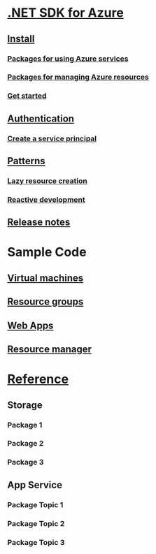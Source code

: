 # [.NET SDK for Azure](overview.md)
## [Install](dotnet-sdk-azure-install.md)
### [Packages for using Azure services](data-packages.md)
### [Packages for managing Azure resources](management-packages.md)
### [Get started](dotnet-sdk-azure-get-started.md)
## [Authentication](dotnet-sdk-azure-authenticate.md)
### [Create a service principal](/cli/azure/create-an-azure-service-principal-azure-cli?toc=%2fazure%2fdotnet%2ftoc.json&bc=%2fazure%2fjava%2fbreadcrumb%2ftoc.json)
## [Patterns](dotnet-sdk-azure-patterns.md)
### [Lazy resource creation](dotnet-sdk-azure-lazy-creation.md)
### [Reactive development](dotnet-sdk-azure-reactive.sdk.md)
## [Release notes](dotnet-sdk-azure-release-notes.md)
# Sample Code
## [Virtual machines](dotnet-sdk-azure-virtual-machine-samples.md)
## [Resource groups](dotnet-sdk-azure-resource-groups-samples.md)
## [Web Apps](dotnet-sdk-azure-web-apps-samples.md)
## [Resource manager](dotnet-sdk-azure-sql-database-samples.md)
# [Reference](/dotnet/api)
## Storage
### Package 1
### Package 2
### Package 3
## App Service
### Package Topic 1
### Package Topic 2
### Package Topic 3
